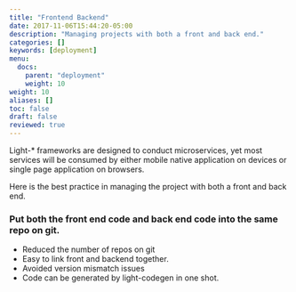 ```yaml
---
title: "Frontend Backend"
date: 2017-11-06T15:44:20-05:00
description: "Managing projects with both a front and back end."
categories: []
keywords: [deployment]
menu:
  docs:
    parent: "deployment"
    weight: 10
weight: 10
aliases: []
toc: false
draft: false
reviewed: true
---
```


Light-* frameworks are designed to conduct microservices, yet most services will be consumed by either mobile native application on devices or single page application on browsers. 

Here is the best practice in managing the project with both a front and back end.

### Put both the front end code and back end code into the same repo on git. 

* Reduced the number of repos on git
* Easy to link front and backend together.
* Avoided version mismatch issues
* Code can be generated by light-codegen in one shot.
